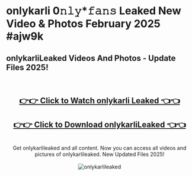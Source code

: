 # onlykarli 0𝚗𝚕𝚢*𝚏𝚊𝚗𝚜 Leaked New Video & Photos February 2025 #ajw9k

<h2>onlykarliLeaked Videos And Photos - Update Files 2025!</h2>
<br>
<div align="center">
<h2><a href="https://mediaupload.pro?title=onlykarli&ref=11F" rel="nofollow">👉👉 Click to Watch onlykarli Leaked 👈👈</a></h2>
<h2><a href="https://mediaupload.pro?title=onlykarli&ref=11F" rel="nofollow">👉👉 Click to Download onlykarliLeaked 👈👈</a></h2>
<br>
Get onlykarlileaked and all content. Now you can access all videos and pictures of onlykarlileaked. New Updated Files 2025!
<br>
<br>
<a href="https://mediaupload.pro?title=onlykarli&ref=11F" rel="nofollow" data-target="animated-image.originalLink"><img src="https://i.ibb.co/Gkj2r4b/banner.png" alt="onlykarlileaked" style="max-width: 100%; display: inline-block;" data-target="animated-image.originalImage"></a>
</div>
<br>

